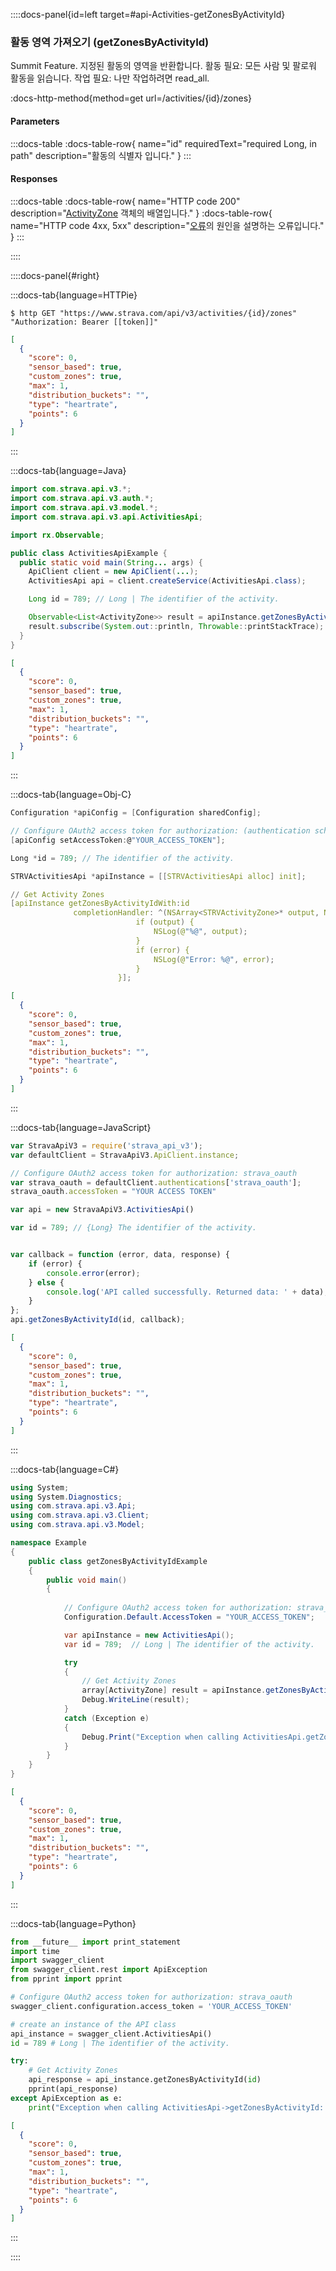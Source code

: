 ::::docs-panel{id=left target=#api-Activities-getZonesByActivityId}

### 활동 영역 가져오기 (getZonesByActivityId)

Summit Feature. 지정된 활동의 영역을 반환합니다. 활동 필요: 모든 사람 및 팔로워 활동을 읽습니다.
작업 필요: 나만 작업하려면 read_all.

:docs-http-method{method=get url=/activities/&lbrace;id&rbrace;/zones}

#### Parameters

:::docs-table
:docs-table-row{
name="id"
requiredText="required Long, in path"
description="활동의 식별자 입니다."
}
:::

#### Responses

:::docs-table
:docs-table-row{
name="HTTP code 200"
description="<a href='/docs/reference/#api-models-ActivityZone'>ActivityZone</a> 객체의 배열입니다."
}
:docs-table-row{
name="HTTP code 4xx, 5xx"
description="<a href='/docs/reference/#api-models-Fault'>오류</a>의 원인을 설명하는 오류입니다."
}
:::

::::

::::docs-panel{#right}

:::docs-tab{language=HTTPie}

```shell
$ http GET "https://www.strava.com/api/v3/activities/{id}/zones" "Authorization: Bearer [[token]]"
```

```json
[
  {
    "score": 0,
    "sensor_based": true,
    "custom_zones": true,
    "max": 1,
    "distribution_buckets": "",
    "type": "heartrate",
    "points": 6
  }
]
```

:::

:::docs-tab{language=Java}

```java
import com.strava.api.v3.*;
import com.strava.api.v3.auth.*;
import com.strava.api.v3.model.*;
import com.strava.api.v3.api.ActivitiesApi;

import rx.Observable;

public class ActivitiesApiExample {
  public static void main(String... args) {
    ApiClient client = new ApiClient(...);
    ActivitiesApi api = client.createService(ActivitiesApi.class);

    Long id = 789; // Long | The identifier of the activity.

    Observable<List<ActivityZone>> result = apiInstance.getZonesByActivityId(id);
    result.subscribe(System.out::println, Throwable::printStackTrace);
  }
}
```

```json
[
  {
    "score": 0,
    "sensor_based": true,
    "custom_zones": true,
    "max": 1,
    "distribution_buckets": "",
    "type": "heartrate",
    "points": 6
  }
]
```

:::

:::docs-tab{language=Obj-C}

```c
Configuration *apiConfig = [Configuration sharedConfig];

// Configure OAuth2 access token for authorization: (authentication scheme: strava_oauth)
[apiConfig setAccessToken:@"YOUR_ACCESS_TOKEN"];

Long *id = 789; // The identifier of the activity.

STRVActivitiesApi *apiInstance = [[STRVActivitiesApi alloc] init];

// Get Activity Zones
[apiInstance getZonesByActivityIdWith:id
              completionHandler: ^(NSArray<STRVActivityZone>* output, NSError* error) {
                            if (output) {
                                NSLog(@"%@", output);
                            }
                            if (error) {
                                NSLog(@"Error: %@", error);
                            }
                        }];

```

```json
[
  {
    "score": 0,
    "sensor_based": true,
    "custom_zones": true,
    "max": 1,
    "distribution_buckets": "",
    "type": "heartrate",
    "points": 6
  }
]
```

:::

:::docs-tab{language=JavaScript}

```javascript
var StravaApiV3 = require('strava_api_v3');
var defaultClient = StravaApiV3.ApiClient.instance;

// Configure OAuth2 access token for authorization: strava_oauth
var strava_oauth = defaultClient.authentications['strava_oauth'];
strava_oauth.accessToken = "YOUR ACCESS TOKEN"

var api = new StravaApiV3.ActivitiesApi()

var id = 789; // {Long} The identifier of the activity.


var callback = function (error, data, response) {
    if (error) {
        console.error(error);
    } else {
        console.log('API called successfully. Returned data: ' + data);
    }
};
api.getZonesByActivityId(id, callback);


```

```json
[
  {
    "score": 0,
    "sensor_based": true,
    "custom_zones": true,
    "max": 1,
    "distribution_buckets": "",
    "type": "heartrate",
    "points": 6
  }
]
```

:::

:::docs-tab{language=C#}

```c#
using System;
using System.Diagnostics;
using com.strava.api.v3.Api;
using com.strava.api.v3.Client;
using com.strava.api.v3.Model;

namespace Example
{
    public class getZonesByActivityIdExample
    {
        public void main()
        {
            
            // Configure OAuth2 access token for authorization: strava_oauth
            Configuration.Default.AccessToken = "YOUR_ACCESS_TOKEN";

            var apiInstance = new ActivitiesApi();
            var id = 789;  // Long | The identifier of the activity.

            try
            {
                // Get Activity Zones
                array[ActivityZone] result = apiInstance.getZonesByActivityId(id);
                Debug.WriteLine(result);
            }
            catch (Exception e)
            {
                Debug.Print("Exception when calling ActivitiesApi.getZonesByActivityId: " + e.Message );
            }
        }
    }
}

```

```json
[
  {
    "score": 0,
    "sensor_based": true,
    "custom_zones": true,
    "max": 1,
    "distribution_buckets": "",
    "type": "heartrate",
    "points": 6
  }
]
```

:::

:::docs-tab{language=Python}

```python
from __future__ import print_statement
import time
import swagger_client
from swagger_client.rest import ApiException
from pprint import pprint

# Configure OAuth2 access token for authorization: strava_oauth
swagger_client.configuration.access_token = 'YOUR_ACCESS_TOKEN'

# create an instance of the API class
api_instance = swagger_client.ActivitiesApi()
id = 789 # Long | The identifier of the activity.

try: 
    # Get Activity Zones
    api_response = api_instance.getZonesByActivityId(id)
    pprint(api_response)
except ApiException as e:
    print("Exception when calling ActivitiesApi->getZonesByActivityId: %s\n" % e)

```

```json
[
  {
    "score": 0,
    "sensor_based": true,
    "custom_zones": true,
    "max": 1,
    "distribution_buckets": "",
    "type": "heartrate",
    "points": 6
  }
]
```

:::

::::
